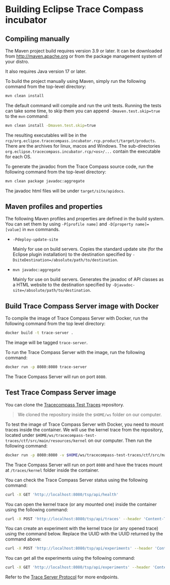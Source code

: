# Building Eclipse Trace Compass incubator

## Compiling manually

The Maven project build requires version 3.9 or later. It can be downloaded from
<http://maven.apache.org> or from the package management system of your distro.

It also requires Java version 17 or later.

To build the project manually using Maven, simply run the following command from
the top-level directory:

```bash
mvn clean install
```

The default command will compile and run the unit tests. Running the tests can
take some time, to skip them you can append `-Dmaven.test.skip=true` to the
`mvn` command:

```bash
mvn clean install -Dmaven.test.skip=true
```

The resulting executables will be in the
`rcp/org.eclipse.tracecompass.incubator.rcp.product/target/products`. There are
the archives for linux, macos and Windows. The sub-directories
`org.eclipse.tracecompass.incubator.rcp/<os>/...` contain the executable for each
OS.

To generate the javadoc from the Trace Compass source code, run the following
command from the top-level directory:

```bash
mvn clean package javadoc:aggregate
```

The javadoc html files will be under `target/site/apidocs`.

## Maven profiles and properties

The following Maven profiles and properties are defined in
the build system. You can set them by using `-P[profile name]` and
`-D[property name]=[value]` in `mvn` commands.

- `-Pdeploy-update-site`

  Mainly for use on build servers. Copies the standard update site (for the
  Eclipse plugin installation) to the destination specified by
 `-DsiteDestination=/absolute/path/to/destination`.

- `mvn javadoc:aggregate`

  Mainly for use on build servers. Generates the javadoc of API classes as a
  HTML website to the destination specified by `-Djavadoc-site=/absolute/path/to/destination`.

## Build Trace Compass Server image with Docker

To compile the image of Trace Compass Server with Docker, run the following command from the top level directory:

```bash
docker build -t trace-server .
```

The image will be tagged `trace-server`.

To run the Trace Compass Server with the image, run the following command:

```bash
docker run -p 8080:8080 trace-server
```

The Trace Compass Server will run on port `8080`.

## Test Trace Compass Server image

You can clone the [Tracecompass Test Traces][tracecompass-test-traces] repository.

> We cloned the repository inside the `$HOME/ws` folder on our computer.

To test the image of Trace Compass Server with Docker, you need to mount traces inside the container. We will use the kernel trace from the repository, located under `$HOME/ws/tracecompass-test-traces/ctf/src/main/resources/kernel` on our computer. Then run the following command:

```bash
docker run -p 8080:8080 -v $HOME/ws/tracecompass-test-traces/ctf/src/main/resources/kernel:/traces/kernel trace-server
```

The Trace Compass Server will run on port `8080` and have the traces mount at `/traces/kernel` folder inside the container.

You can check the Trace Compass Server status using the following command:

```bash
curl -X GET 'http://localhost:8080/tsp/api/health'
```

You can open the kernel trace (or any mounted one) inside the container using the following command:

```bash
curl -X POST 'http://localhost:8080/tsp/api/traces' --header 'Content-Type: application/json' --data-raw '{ "parameters": { "uri": "/traces/kernel" } }'
```

You can create an experiment with the kernel trace (or any opened trace) using the command below. Replace the UUID with the UUID returned by the command above:

```bash
curl -X POST 'http://localhost:8080/tsp/api/experiments' --header 'Content-Type: application/json' --data-raw '{ "parameters": { "name": "Experiment Name", "traces": ["d49d04f5-9db5-3773-ace4-1594b87db661"] } }'
```

You can get all the experiments using the following command:

```bash
curl -X GET 'http://localhost:8080/tsp/api/experiments' --header 'Content-Type: application/json'
```

Refer to the [Trace Server Protocol][trace-server-protocol] for more endpoints.

[tracecompass-test-traces]: https://github.com/eclipse-tracecompass/tracecompass-test-traces
[trace-server-protocol]: https://github.com/eclipse-cdt-cloud/trace-server-protocol
